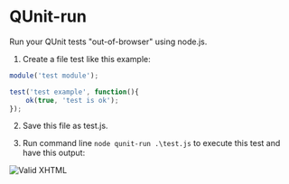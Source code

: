 QUnit-run
=========

Run your QUnit tests "out-of-browser" using node.js.

1) Create a file test like this example:

```javascript
module('test module');

test('test example', function(){
	ok(true, 'test is ok');
});
```

2) Save this file as test.js.

3) Run command line ```node qunit-run .\test.js``` to execute this test and have this output:

![Valid XHTML](https://raw.github.com/Diullei/QUnit-run/master/output.png)
